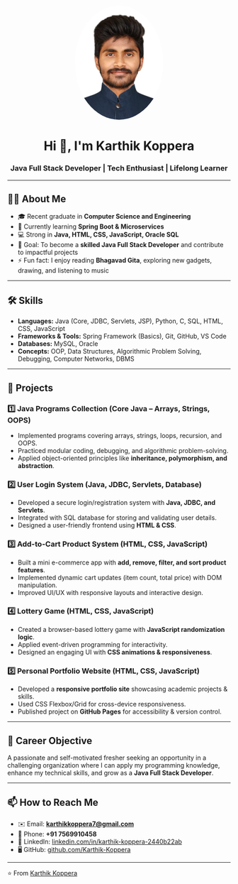 <!-- Profile Photo -->
<p align="center">
  <img src="/Karthik.jpg" alt="Karthik Koppera" width="200" style="border-radius:50%">
</p>

<h1 align="center">Hi 👋, I'm Karthik Koppera</h1>
<h3 align="center">Java Full Stack Developer | Tech Enthusiast | Lifelong Learner</h3>

---

## 👨‍💻 About Me

- 🎓 Recent graduate in **Computer Science and Engineering**
- 🌱 Currently learning **Spring Boot & Microservices**
- 💻 Strong in **Java, HTML, CSS, JavaScript, Oracle SQL**
- 🎯 Goal: To become a **skilled Java Full Stack Developer** and contribute to impactful projects
- ⚡ Fun fact: I enjoy reading **Bhagavad Gita**, exploring new gadgets, drawing, and listening to music

---

## 🛠️ Skills

- **Languages:** Java (Core, JDBC, Servlets, JSP), Python, C, SQL, HTML, CSS, JavaScript
- **Frameworks & Tools:** Spring Framework (Basics), Git, GitHub, VS Code
- **Databases:** MySQL, Oracle
- **Concepts:** OOP, Data Structures, Algorithmic Problem Solving, Debugging, Computer Networks, DBMS

---

## 📂 Projects

### 1️⃣ Java Programs Collection (Core Java – Arrays, Strings, OOPS)

- Implemented programs covering arrays, strings, loops, recursion, and OOPS.
- Practiced modular coding, debugging, and algorithmic problem-solving.
- Applied object-oriented principles like **inheritance, polymorphism, and abstraction**.

### 2️⃣ User Login System (Java, JDBC, Servlets, Database)

- Developed a secure login/registration system with **Java, JDBC, and Servlets**.
- Integrated with SQL database for storing and validating user details.
- Designed a user-friendly frontend using **HTML & CSS**.

### 3️⃣ Add-to-Cart Product System (HTML, CSS, JavaScript)

- Built a mini e-commerce app with **add, remove, filter, and sort product features**.
- Implemented dynamic cart updates (item count, total price) with DOM manipulation.
- Improved UI/UX with responsive layouts and interactive design.

### 4️⃣ Lottery Game (HTML, CSS, JavaScript)

- Created a browser-based lottery game with **JavaScript randomization logic**.
- Applied event-driven programming for interactivity.
- Designed an engaging UI with **CSS animations & responsiveness**.

### 5️⃣ Personal Portfolio Website (HTML, CSS, JavaScript)

- Developed a **responsive portfolio site** showcasing academic projects & skills.
- Used CSS Flexbox/Grid for cross-device responsiveness.
- Published project on **GitHub Pages** for accessibility & version control.

---

## 🌟 Career Objective

A passionate and self-motivated fresher seeking an opportunity in a challenging organization where I can apply my programming knowledge, enhance my technical skills, and grow as a **Java Full Stack Developer**.

---

## 📫 How to Reach Me

- ✉️ Email: **karthikkoppera7@gmail.com**
- 📱 Phone: **+91 7569910458**
- 💼 LinkedIn: [linkedin.com/in/karthik-koppera-2440b22ab](https://www.linkedin.com/in/karthik-koppera-2440b22ab)
- 🖥️ GitHub: [github.com/Karthik-Koppera](https://github.com/Karthik-Koppera)

---

⭐️ From [Karthik Koppera](https://github.com/Karthik-Koppera)
